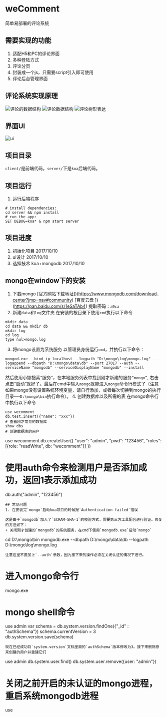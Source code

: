 # weComment
简单易部署的评论系统

## 需要实现的功能
1. 适配H5和PC的评论界面
2. 多种登陆方式
3. 评论分页
4. 封装成一个js，只需要script引入即可使用
5. 评论后台管理界面

## 评论系统实现原理
![评论的数据结构](https://olpkwt43d.qnssl.com/weComment/%E8%AF%84%E8%AE%BA%E7%9A%84%E6%95%B0%E6%8D%AE%E7%BB%93%E6%9E%84.png)
![评论数据结构](https://olpkwt43d.qnssl.com/weComment/%E8%AF%84%E8%AE%BA%E6%95%B0%E6%8D%AE%E7%BB%93%E6%9E%84.png)
![评论树形表达](https://olpkwt43d.qnssl.com/weComment/%E8%AF%84%E8%AE%BA%E6%A0%91%E5%BD%A2%E8%A1%A8%E8%BE%BE.png)

## 界面UI
![ui](https://olpkwt43d.qnssl.com/weComment/%E8%AF%84%E8%AE%BA%E7%95%8C%E9%9D%A2.png)

## 项目目录
`client/`是前端代码，`server/`下是`koa`后端代码。

## 项目运行
1. 运行后端程序
```
# install dependencies:
cd server && npm install
# run the app:
SET DEBUG=koa* & npm start server
```

## 项目进度
1. 初始化项目 2017/10/10
2. ui设计 2017/10/10
3. 选择技术 koa+mongodb 2017/10/10


## mongo在window下的安装
1. 下载mongo
[官方网站下载地址])(https://www.mongodb.com/download-center?jmp=nav#community)
[百度云盘 ])(https://pan.baidu.com/s/1eSaTAb4) 提取密码：`a9ca`
2. 新建`data`和`log`文件夹
在安装的根目录下使用`cmd`执行以下命令
```
mkdir data
cd data && mkdir db
mkdir log
cd log
type nul>mongo.log
```
3. 将mongo设置为系统服务
以管理员身份运行`cmd`，并执行以下命令：
```
mongod.exe --bind_ip localhost --logpath "D:\mongo\log\mongo.log" --logappend --dbpath "D:\mongo\data\db" --port 27017 --auth --serviceName "mongodb" --serviceDisplayName "mongodb" --install
```
然后使用小娜搜索“服务”，在本地服务列表中找到刚才新建的服务`“mongo”`, 右击点击“启动”就好了。最后在cmd中输入`mongo`就能进入`mongo`命令行模式了（注意如果mongo没有设置系统环境变量，请自行添加，或者每次切换到mongo的执行目录---`D:\mongo\bin`执行命令）。
4. 创建数据库以及所需的表
在mongo命令行中执行以下命令
```
use wecomment
db.test.insert({"name": "xxx"})
# 查看刚才常见的数据库
show dbs
# 创建数据库的用户

```
use wecomment
db.createUser({
"user": "admin",
"pwd": "123456",
"roles": [{role: "readWrite", db: "wecomment"}]
})
# 使用auth命令来检测用户是否添加成功，返回1表示添加成功
db.auth("admin", "123456")
```
## 常见问题
1. 在安装完`mongo`启动koa项目的时候报`Authentication failed`错误

这是由于`mongodb`加入了`SCRAM-SHA-1`的校验方式，需要第三方工具配合进行验证。修复的方法如下：
+ 关闭刚才创建的`mongodb`的系统服务，在cmd下使用`mongodb.exe`启动`mongo`
```
cd D:\mongo\bin
mongodb.exe --dbpath D:\mongo\data\db --logpath D:\mongo\log\mongo.log
```
注意这里不要加上`--auth`参数，因为接下来的操作必须在关闭认证的情况下进行。
```
# 进入mongo命令行
mongo.exe
# mongo shell命令
use admin
var schema = db.system.version.findOne({"_id" : "authSchema"})
schema.currentVersion = 3
db.system.version.save(schema)
```
现在已经成功将`system.version`文档里面的`authSchema`版本修改为3。接下来删除原来创建的用户并重建它们

```
use admin
db.system.user.find()
db.system.user.remove({user: "admin"})

# 关闭之前开启的未认证的mongo进程，重启系统mongodb进程

use

```